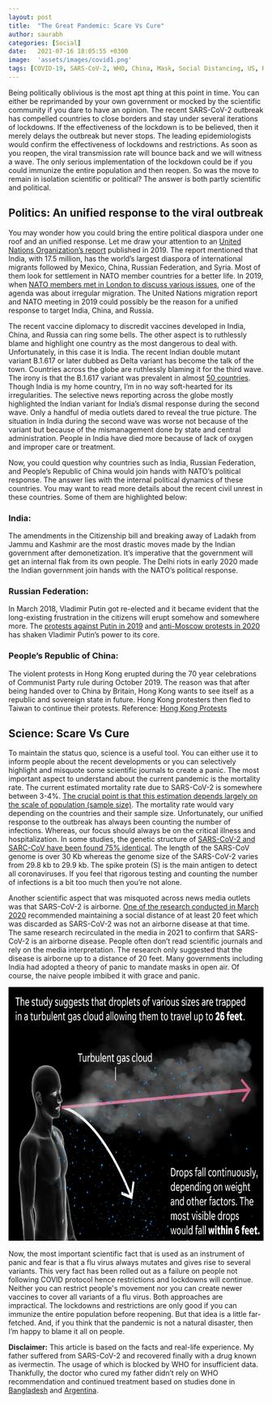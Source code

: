 ```yaml
---
layout: post
title:  "The Great Pandemic: Scare Vs Cure"
author: saurabh
categories: [Social]
date:   2021-07-16 18:05:55 +0300
image:  'assets/images/covid1.png'
tags: [COVID-19, SARS-CoV-2, WHO, China, Mask, Social Distancing, US, Russia, India, Putin, Modi, Science, Politics]
--- 
```


Being politically oblivious is the most apt thing at this point in time. You can either be reprimanded by your own government or mocked by the scientific community if you dare to have an opinion. The recent SARS-CoV-2 outbreak has compelled countries to close borders and stay under several iterations of lockdowns. If the effectiveness of the lockdown is to be believed, then it merely delays the outbreak but never stops. The leading epidemiologists would confirm the effectiveness of lockdowns and restrictions. As soon as you reopen, the viral transmission rate will bounce back and we will witness a wave. The only serious implementation of the lockdown could be if you could immunize the entire population and then reopen. So was the move to remain in isolation scientific or political? The answer is both partly scientific and political. 

## Politics: An unified response to the viral outbreak
You may wonder how you could bring the entire political diaspora under one roof and an unified response. Let me draw your attention to an [United Nations Organization’s report](https://www.un.org/en/development/desa/population/migration/publications/migrationreport/docs/InternationalMigration2019_Report.pdf) published in 2019. The report mentioned that India, with 17.5 million, has the world’s largest diaspora of international migrants followed by Mexico, China, Russian Federation, and Syria. Most of them look for settlement in NATO member countries for a better life. In 2019, when [NATO members met in London to discuss various issues](https://www.nato.int/cps/en/natohq/official_texts_171584.htm), one of the agenda was about irregular migration. The United Nations migration report and NATO meeting in 2019 could possibly be the reason for a unified response to target India, China, and Russia.

The recent vaccine diplomacy to discredit vaccines developed in India, China, and Russia can ring some bells. The other aspect is to ruthlessly blame and highlight one country as the most dangerous to deal with. Unfortunately, in this case it is India. The recent Indian double mutant variant B.1.617 or later dubbed as Delta variant has become the talk of the town. Countries across the globe are ruthlessly blaming it for the third wave. The irony is that the B.1.617 variant was prevalent in almost [50 countries](https://www.who.int/publications/m/item/weekly-epidemiological-update-on-covid-19---11-may-2021). Though India is my home country, I’m in no way soft-hearted for its irregularities. The selective news reporting across the globe mostly highlighted the Indian variant for India’s dismal response during the second wave. Only a handful of media outlets dared to reveal the true picture. The situation in India during the second wave was worse not because of the variant but because of the mismanagement done by state and central administration. People in India have died more because of lack of oxygen and improper care or treatment.

Now, you could question why countries such as India, Russian Federation, and People’s Republic of China would join hands with NATO’s political response. The answer lies with the internal political dynamics of these countries. You may want to read more details about the recent civil unrest in these countries. Some of them are highlighted below:

### India: 
The amendments in the Citizenship bill and breaking away of Ladakh from Jammu and Kashmir are the most drastic moves made by the Indian government after demonetization. It’s imperative that the government will get an internal flak from its own people. The Delhi riots in early 2020 made the Indian government join hands with the NATO’s political response.

### Russian Federation: 
In March 2018, Vladimir Putin got re-elected and it became evident that the long-existing frustration in the citizens will erupt  somehow and somewhere more. The [protests against Putin in 2019](https://www.bbc.com/news/world-europe-49057803) and [anti-Moscow protests in 2020](https://www.dw.com/en/anti-moscow-protests-in-eastern-russia-erupt-for-fourth-weekend/a-54404055) has shaken Vladimir Putin’s power to its core. 

### People’s Republic of China: 
The violent protests in Hong Kong erupted during the 70 year celebrations of Communist Party rule during October 2019. The reason was that after being handed over to China by Britain, Hong Kong wants to see itself as a republic and sovereign state in future. Hong Kong protesters then fled to Taiwan to continue their protests. Reference: [Hong Kong Protests](https://www.bbc.com/news/world-asia-china-49317695)

## Science: Scare Vs Cure
To maintain the status quo, science is a useful tool. You can either use it to inform people about the recent developments or you can selectively highlight and misquote some scientific journals to create a panic. The most important aspect to understand about the current pandemic is the mortality rate. The current estimated mortality rate due to SARS-CoV-2 is somewhere between 3-4%. [The crucial point is that this estimation depends largely on the scale of population (sample size)](https://www.worldometers.info/coronavirus/coronavirus-death-rate/). The mortality rate would vary depending on the countries and their sample size. Unfortunately, our unified response to the outbreak has always been counting the number of infections. Whereas, our focus should always be on the critical illness and hospitalization. In some studies, the genetic structure of [SARS-CoV-2 and SARC-CoV have been found 75% identical](https://www.ncbi.nlm.nih.gov/pmc/articles/PMC7161481/). The length of the SARS-CoV genome is over 30 Kb whereas the genome size of the SARS-CoV-2 varies from 29.8 kb to 29.9 kb. The spike protein (S) is the main antigen to detect all coronaviruses. If you feel that rigorous testing and counting the number of infections is a bit too much then you’re not alone.

Another scientific aspect that was misquoted across news media outlets was that SARS-CoV-2 is airborne. [One of the research conducted in March 2020](https://jamanetwork.com/journals/jama/fullarticle/2763852?appId=scweb) recommended maintaining a social distance of at least 20 feet which was discarded as SARS-CoV-2 was not an airborne disease at that time. The same research recirculated in the media in 2021 to confirm that SARS-CoV-2 is an airborne disease. People often don’t read scientific journals and rely on the media interpretation. The research only suggested that the disease is airborne up to a distance of 20 feet. Many governments including India had adopted a theory of panic to mandate masks in open air. Of course, the naive people imbibed it with grace and panic.

<img src="/assets/images/covidgascloud.png" alt="Covid Gas Cloud" title="SARS-CoV-2 is airborne" width="550" height="500" class="center"/>

Now, the most important scientific fact that is used as an instrument of panic and fear is that a flu virus always mutates and gives rise to several variants. This very fact has been rolled out as a failure on people not following COVID protocol hence restrictions and lockdowns will continue. Neither you can restrict people's movement nor you can create newer vaccines to cover all variants of a flu virus. Both approaches are impractical. The lockdowns and restrictions are only good if you can immunize the entire population before reopening. But that idea is a little far-fetched. And, if you think that the pandemic is not a natural disaster, then I’m happy to blame it all on people.

**Disclaimer:** This article is based on the facts and real-life experience. My father suffered from SARS-CoV-2 and recovered finally with a drug known as ivermectin. The usage of which is blocked by WHO for insufficient data. Thankfully, the doctor who cured my father didn’t rely on WHO recommendation and continued treatment based on studies done in [Bangladesh](https://clinicaltrials.gov/ct2/show/results/NCT04523831) and [Argentina](https://papers.ssrn.com/sol3/papers.cfm?abstract_id=3714649).

